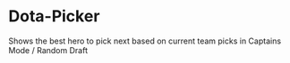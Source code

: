 # Dota-Picker
Shows the best hero to pick next based on current team picks in Captains Mode / Random Draft
